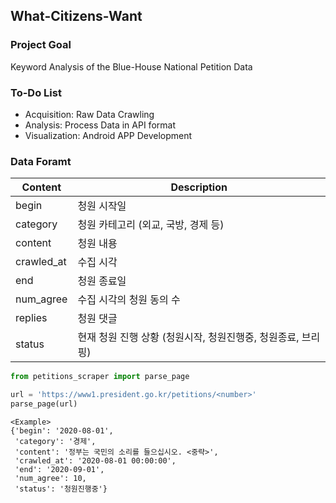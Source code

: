 ## What-Citizens-Want
### Project Goal
Keyword Analysis of the Blue-House National Petition Data

### To-Do List
- Acquisition: Raw Data Crawling
- Analysis: Process Data in API format
- Visualization: Android APP Development

### Data Foramt
| Content | Description |
| --- | --- |
| begin | 청원 시작일 |
| category | 청원 카테고리 (외교, 국방, 경제 등) |
| content | 청원 내용 |
| crawled_at | 수집 시각 |
| end | 청원 종료일 |
| num_agree | 수집 시각의 청원 동의 수 |
| replies | 청원 댓글 |
| status | 현재 청원 진행 상황 (청원시작, 청원진행중, 청원종료, 브리핑) |
```python
from petitions_scraper import parse_page

url = 'https://www1.president.go.kr/petitions/<number>'
parse_page(url)
```

```
<Example>
{'begin': '2020-08-01',
 'category': '경제',
 'content': '정부는 국민의 소리를 들으십시오. <중략>',
 'crawled_at': '2020-08-01 00:00:00',
 'end': '2020-09-01',
 'num_agree': 10,
 'status': '청원진행중'}
 ```